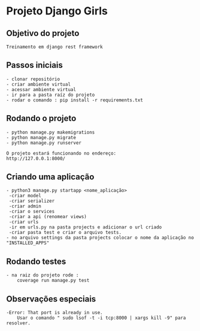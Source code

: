 # Projeto Django Girls

## Objetivo do projeto
    Treinamento em django rest framework

## Passos iniciais
    - clonar repositório 
    - criar ambiente virtual 
    - acessar ambiente virtual
    - ir para a pasta raíz do projeto
    - rodar o comando : pip install -r requirements.txt

## Rodando o projeto
    - python manage.py makemigrations
    - python manage.py migrate
    - python manage.py runserver
    
    O projeto estará funcionando no endereço:
    http://127.0.0.1:8000/

## Criando uma aplicação
    - python3 manage.py startapp <nome_aplicação>
     -criar model 
     -criar serializer 
     -criar admin
     -criar o services
     -criar a api (renomear views)
     -criar urls
     -ir em urls.py na pasta projects e adicionar o url criado
     -criar pasta test e criar o arquivo tests.
    - no arquivo settings da pasta projects colocar o nome da aplicação no "INSTALLED_APPS"

## Rodando testes
    - na raiz do projeto rode :
        coverage run manage.py test
   
## Observações especiais
    -Error: That port is already in use.
        Usar o comando " sudo lsof -t -i tcp:8000 | xargs kill -9" para resolver.